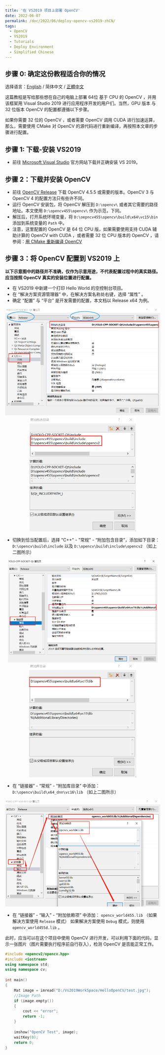 ```yaml
---
title: '在 VS2019 项目上部署 OpenCV'
date: 2022-06-07
permalink: /doc/2022/06/deploy-opencv-vs2019-zhCN/
tags:
  - OpenCV
  - VS2019
  - Tutorials
  - Deploy Environment
  - Simplified Chinese
---
```


## 步骤 0: 确定这份教程适合你的情况

选择语言：[English](https://marc0cheung.github.io/doc/2022/06/deploy-opencv-vs2019/) / 简体中文 / [正體中文](https://marc0cheung.github.io/doc/2022/06/deploy-opencv-vs2019-zhHK/)



这篇教程是写给那些想在自己的电脑上部署 64位 基于 CPU 的 OpenCV ，并用该框架用 Visual Studio 2019 进行应用程序开发的用户们。当然，GPU 版本 与 32 位版本 OpenCV 的配置都遵循以下步骤。

如果你需要 32 位的 OpenCV ，或者需要 OpenCV 调用 CUDA 进行加速运算，那么，需要使用 CMake 对 OpenCV 的源代码进行重新编译，再按照本文章的步骤进行配置。



## 步骤 1: 下载-安装 VS2019

- 前往 [Microsoft Visual Studio](https://visualstudio.microsoft.com) 官方网站下载并正确安装 VS 2019。



## 步骤 2：下载并安装 OpenCV 

- 前往 [OpenCV Release](https://opencv.org/releases/) 下载 OpenCV 4.5.5 或需要的版本。OpenCV 3 与 OpenCV 4 的配置方法只有些许不同。
- 运行 OpenCV 安装包，将 OpenCV 解压到 `D:\opencv\` 或者其它需要的路径地址。本文使用 `D:\opencv455\opencv\` 作为示范，下同。
- 解压后，打开系统环境变量，将 `D:\oepncv455\opencv\build\x64\vc15\bin` 添加到系统变量的 `Path` 中。
- 注意，这里配置的 OpenCV 是 64 位 CPU 版，如果需要使用支持 CUDA 辅助计算的 OpenCV with CUDA ，或者需要 32 位 CPU 版本的 OpenCV ，请参阅：[用 CMake 重新编译 OpenCV](https://marc0cheung.github.io/doc/2022/06/compile-opencv-cuda-cmake-zhCN/)



## 步骤 3：将 OpenCV 配置到 VS2019 上

**以下示意图中的路径并不准确，仅作为示意用途，不代表配置过程中的真实路径。应当按照 OpenCV 真实的安装位置进行配置。**

- 在 VS2019 中新建一个打印 Hello World 的空控制台项目。
- 在 “解决方案资源管理器” 中，在解决方案名称处右键，选择 “属性” 。
- 确定 “配置” 与 “平台” 是开发需要的配置，本文档以 Release x64 为例。

<div align="center"><img src="https://github.com/marc0cheung/marc0cheung.github.io/raw/main/_documentation/doc-deploy-opencv-vs2019.assets/1654590227607.png" alt="img" style="zoom:60%;" /></div>

<div align="center"><img src="https://github.com/marc0cheung/marc0cheung.github.io/raw/main/_documentation/doc-deploy-opencv-vs2019.assets/16545905073982.png" alt="img" style="zoom: 67%;" /></div>

- 切换到恰当配置后，选择 "C++" - "常规" - “附加包含目录”，添加如下目录：
  `D:\opencv\build\include`  以及
  `D:\opencv\build\include\opencv2`  （如上二图所示）



<div align="center"><img src="https://github.com/marc0cheung/marc0cheung.github.io/raw/main/_documentation/doc-deploy-opencv-vs2019.assets/16545903811819.png" alt="img" style="zoom:50%;" /></div>

<div align="center"><img src="https://github.com/marc0cheung/marc0cheung.github.io/raw/main/_documentation/doc-deploy-opencv-vs2019.assets/1.png" alt="img" style="zoom:67%;" /></div>

- 在 “链接器” - “常规” - “附加库目录” 中添加：
  `D:\opencv\build\x64_dnn\vc16\lib` （如上二图所示）



<div align="center"><img src="https://github.com/marc0cheung/marc0cheung.github.io/raw/main/_documentation/doc-deploy-opencv-vs2019.assets/1654590961156.png" alt="img" style="zoom:60%;" /></div>

- 在 “链接器” - “输入” - “附加依赖项” 中添加：
  `opencv_world455.lib` （如果解决方案使用 `Release` 模式）
  如果解决方案使用 `Debug` 模式，则使用 `opencv_world455d.lib` 。



此时，应当可以在这个项目中使用 OpenCV 进行开发，可以利用下面的代码，显示一张图片（图片需要执行程序前自行存入），检测 OpenCV 是否能正常工作。

```c++
#include <opencv2/opencv.hpp>
#include <iostream>
using namespace std;
using namespace cv;

int main()
{
    Mat image = imread("D:/Vs2019WorkSpace/HelloOpenCV/test.jpg");  
    //Image Path
    if (image.empty())
    {
        cout << "error";
        return -1;
    }

    imshow("OpenCV Test", image);
    waitKey(0);
    return 0;
}
```

